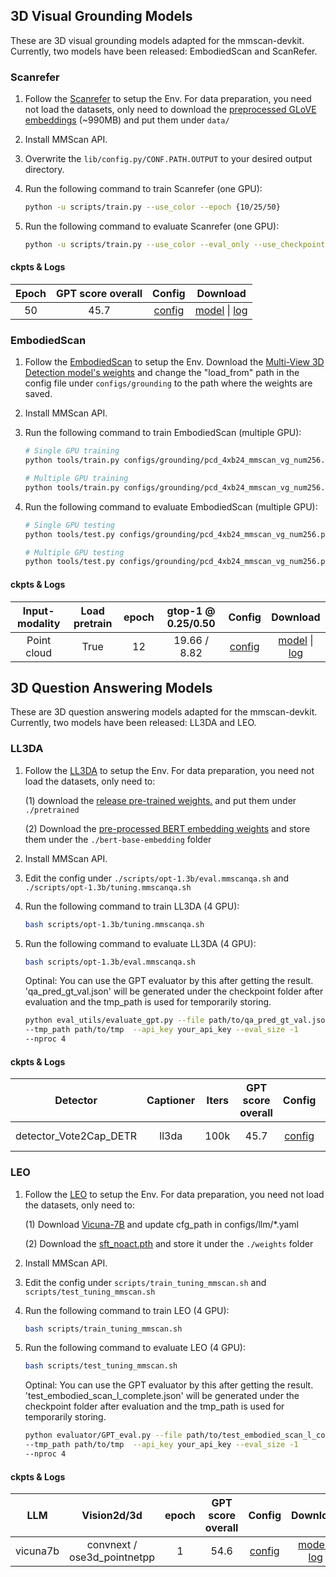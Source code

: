 ## 3D Visual Grounding Models

These are 3D visual grounding models adapted for the mmscan-devkit. Currently, two models have been released: EmbodiedScan and ScanRefer.

### Scanrefer

1. Follow the [Scanrefer](https://github.com/daveredrum/ScanRefer/blob/master/README.md) to setup the Env. For data preparation, you need not load the datasets, only need to download the [preprocessed GLoVE embeddings](https://kaldir.vc.in.tum.de/glove.p) (~990MB) and put them under `data/`

2. Install MMScan API.

3. Overwrite the `lib/config.py/CONF.PATH.OUTPUT` to your desired output directory.

4. Run the following command to train Scanrefer (one GPU):

   ```bash
   python -u scripts/train.py --use_color --epoch {10/25/50}
   ```

5. Run the following command to evaluate Scanrefer (one GPU):

   ```bash
   python -u scripts/train.py --use_color --eval_only --use_checkpoint "path/to/pth"
   ```
#### ckpts & Logs

| Epoch |  GPT score overall  |                           Config                           |                                                                                                                                                                 Download                                                                                                                                                                 |
| :-------:   | :---------: | :--------------------------------------------------------: | :--------------------------------------------------------------------------------------------------------------------------------------------------------------------------------------------------------------------------------------------------------------------------------------------------------------------------------------: |
| 50 |  45.7     |    [config](https://drive.google.com/file/d/1iJtsjt4K8qhNikY8UmIfiQy1CzIaSgyU/view?usp=drive_link)    |             [model](https://drive.google.com/file/d/1C0-AJweXEc-cHTe9tLJ3Shgqyd44tXqY/view?usp=drive_link) \| [log](https://drive.google.com/file/d/1ENOS2FE7fkLPWjIf9J76VgiPrn6dGKvi/view?usp=drive_link)  
### EmbodiedScan

1. Follow the [EmbodiedScan](https://github.com/OpenRobotLab/EmbodiedScan/blob/main/README.md) to setup the Env. Download the [Multi-View 3D Detection model's weights](https://download.openmmlab.com/mim-example/embodiedscan/mv-3ddet.pth) and change the "load_from" path in the config file under `configs/grounding` to the path where the weights are saved.

2. Install MMScan API.

3. Run the following command to train EmbodiedScan (multiple GPU):

   ```bash
   # Single GPU training
   python tools/train.py configs/grounding/pcd_4xb24_mmscan_vg_num256.py --work-dir=path/to/save

   # Multiple GPU training
   python tools/train.py configs/grounding/pcd_4xb24_mmscan_vg_num256.py --work-dir=path/to/save --launcher="pytorch"
   ```

4. Run the following command to evaluate EmbodiedScan (multiple GPU):

   ```bash
   # Single GPU testing
   python tools/test.py configs/grounding/pcd_4xb24_mmscan_vg_num256.py path/to/load_pth

   # Multiple GPU testing
   python tools/test.py configs/grounding/pcd_4xb24_mmscan_vg_num256.py path/to/load_pth --launcher="pytorch"
   ```
#### ckpts & Logs

| Input-modality  | Load pretrain | epoch |  gtop-1 @ 0.25/0.50  |                           Config                           |                                                                                                                                                                 Download                                                                                                                                                                 |
| :-------:  | :----: | :----: | :---------: | :--------------------------------------------------------: | :--------------------------------------------------------------------------------------------------------------------------------------------------------------------------------------------------------------------------------------------------------------------------------------------------------------------------------------: |
| Point cloud   |  True  |  12 |  19.66 / 8.82     |    [config](https://github.com/rbler1234/EmbodiedScan/blob/mmscan-devkit/models/EmbodiedScan/configs/grounding/pcd_4xb24_mmscan_vg_num100.py)    |             [model](https://download.openmmlab.com/mmdetection/v2.0/centernet/centernet_resnet18_140e_coco/centernet_resnet18_140e_coco_20210705_093630-bb5b3bf7.pth) \| [log](https://download.openmmlab.com/mmdetection/v2.0/centernet/centernet_resnet18_140e_coco/centernet_resnet18_140e_coco_20210705_093630.log.json)  

## 3D Question Answering Models

These are 3D question answering models adapted for the mmscan-devkit. Currently, two models have been released: LL3DA and LEO.

### LL3DA

1. Follow the [LL3DA](https://github.com/Open3DA/LL3DA/blob/main/README.md) to setup the Env. For data preparation, you need not load the datasets, only need to:

   (1) download the [release pre-trained weights.](https://huggingface.co/CH3COOK/LL3DA-weight-release/blob/main/ll3da-opt-1.3b.pth) and put them under `./pretrained`

   (2) Download the [pre-processed BERT embedding weights](https://huggingface.co/CH3COOK/bert-base-embedding/tree/main) and store them under the `./bert-base-embedding` folder

2. Install MMScan API.

3. Edit the config under `./scripts/opt-1.3b/eval.mmscanqa.sh` and `./scripts/opt-1.3b/tuning.mmscanqa.sh`

4. Run the following command to train LL3DA (4 GPU):

   ```bash
   bash scripts/opt-1.3b/tuning.mmscanqa.sh
   ```

5. Run the following command to evaluate LL3DA (4 GPU):

   ```bash
   bash scripts/opt-1.3b/eval.mmscanqa.sh
   ```

   Optinal: You can use the GPT evaluator by this after getting the result.
   'qa_pred_gt_val.json' will be generated under the checkpoint folder after evaluation and the tmp_path is used for temporarily storing.

   ```bash
   python eval_utils/evaluate_gpt.py --file path/to/qa_pred_gt_val.json
   --tmp_path path/to/tmp  --api_key your_api_key --eval_size -1
   --nproc 4
   ```
#### ckpts & Logs

| Detector  | Captioner | Iters |  GPT score overall  |                           Config                           |                                                                                                                                                                 Download                                                                                                                                                                 |
| :-------:  | :----: | :----: | :---------: | :--------------------------------------------------------: | :--------------------------------------------------------------------------------------------------------------------------------------------------------------------------------------------------------------------------------------------------------------------------------------------------------------------------------------: |
| detector_Vote2Cap_DETR   |  ll3da  |  100k |  45.7     |    [config](./centernet_r18_8xb16-crop512-140e_coco.py)    |             [model](https://download.openmmlab.com/mmdetection/v2.0/centernet/centernet_resnet18_140e_coco/centernet_resnet18_140e_coco_20210705_093630-bb5b3bf7.pth) \| [log](https://download.openmmlab.com/mmdetection/v2.0/centernet/centernet_resnet18_140e_coco/centernet_resnet18_140e_coco_20210705_093630.log.json)             |



### LEO

1. Follow the [LEO](https://github.com/embodied-generalist/embodied-generalist/blob/main/README.md) to setup the Env. For data preparation, you need not load the datasets, only need to:

   (1) Download [Vicuna-7B](https://huggingface.co/huangjy-pku/vicuna-7b/tree/main) and update cfg_path in configs/llm/\*.yaml

   (2) Download the [sft_noact.pth](https://huggingface.co/datasets/huangjy-pku/LEO_data/tree/main) and store it under the `./weights` folder

2. Install MMScan API.

3. Edit the config under `scripts/train_tuning_mmscan.sh` and `scripts/test_tuning_mmscan.sh`

4. Run the following command to train LEO (4 GPU):

   ```bash
   bash scripts/train_tuning_mmscan.sh
   ```

5. Run the following command to evaluate LEO (4 GPU):

   ```bash
   bash scripts/test_tuning_mmscan.sh
   ```

   Optinal: You can use the GPT evaluator by this after getting the result.
   'test_embodied_scan_l_complete.json' will be generated under the checkpoint folder after evaluation and the tmp_path is used for temporarily storing.

   ```bash
   python evaluator/GPT_eval.py --file path/to/test_embodied_scan_l_complete.json
   --tmp_path path/to/tmp  --api_key your_api_key --eval_size -1
   --nproc 4
   ```
#### ckpts & Logs

| LLM  | Vision2d/3d | epoch |  GPT score overall  |                           Config                           |                                                                                                                                                                 Download                                                                                                                                                                 |
| :-------:  | :----: | :----: | :---------: | :--------------------------------------------------------: | :--------------------------------------------------------------------------------------------------------------------------------------------------------------------------------------------------------------------------------------------------------------------------------------------------------------------------------------: |
| vicuna7b   |  convnext / ose3d_pointnetpp  |  1 |  54.6     |    [config](./centernet_r18_8xb16-crop512-140e_coco.py)    |             [model](https://download.openmmlab.com/mmdetection/v2.0/centernet/centernet_resnet18_140e_coco/centernet_resnet18_140e_coco_20210705_093630-bb5b3bf7.pth) \| [log](https://download.openmmlab.com/mmdetection/v2.0/centernet/centernet_resnet18_140e_coco/centernet_resnet18_140e_coco_20210705_093630.log.json)             |
